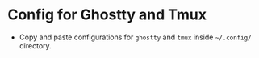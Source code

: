 # Config for Ghostty and Tmux

- Copy and paste configurations for `ghostty` and `tmux` inside `~/.config/` directory.
